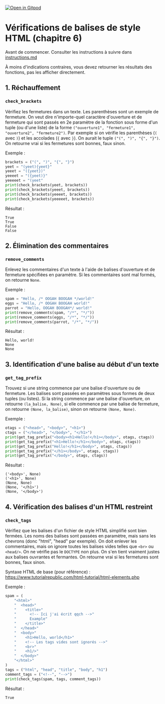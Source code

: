 [![Open in Gitpod](https://gitpod.io/button/open-in-gitpod.svg)](https://gitpod-redirect-0.herokuapp.com/)

# Vérifications de balises de style HTML (chapitre 6)

Avant de commencer. Consulter les instructions à suivre dans [instructions.md](instructions.md)

À moins d'indications contraires, vous devez retourner les résultats des fonctions, pas les afficher directement.

## 1. Réchauffement
### `check_brackets`

Vérifiez les fermetures dans un texte. Les parenthèses sont un exemple de fermeture. On veut dire n'importe-quel caractère d'ouverture et de fermeture qui sont passés en 2e paramètre de la fonction sous forme d'un tuple (ou d'une liste) de la forme `("ouverture1", "fermeture1", "ouverture2", "fermeture2")`. Par exemple si on vérifie les parenthèses (`(` avec `)`) et les accolades (`{` avec `}`). On aurait le tuple `("(", ")", "{", "}")`. On retourne vrai si les fermetures sont bonnes, faux sinon.

Exemple :
```python
brackets = ("(", ")", "{", "}")
yeet = "(yeet){yeet}"
yeeet = "({yeet})"
yeeeet = "({yeet)}"
yeeeeet = "(yeet"
print(check_brackets(yeet, brackets))
print(check_brackets(yeeet, brackets))
print(check_brackets(yeeeet, brackets))
print(check_brackets(yeeeeet, brackets))
```
Résultat :
```
True
True
False
False
```

## 2. Élimination des commentaires
### `remove_comments`

Enlevez les commentaires d'un texte à l'aide de balises d'ouverture et de fermeture spécifiées en paramètre. Si les commentaires sont mal formés, on retourne `None`.

Exemple :
```python
spam = "Hello, /* OOGAH BOOGAH */world!"
eggs = "Hello, /* OOGAH BOOGAH world!"
parrot = "Hello, OOGAH BOOGAH*/ world!"
print(remove_comments(spam, "/*", "*/"))
print(remove_comments(eggs, "/*", "*/"))
print(remove_comments(parrot, "/*", "*/"))
```
Résultat :
```
Hello, world!
None
None
```

## 3. Identification d'une balise au début d'un texte
### `get_tag_prefix`

Trouvez si une string commence par une balise d'ouverture ou de fermeture. Les balises sont passées en paramètres sous formes de deux tuples (ou listes). Si la string commence par une balise d'ouverture, on retourne `(la_balise, None)`, si elle commence par une balise de fermeture, on retourne `(None, la_balise)`, sinon on retourne `(None, None)`.

Exemple :
```python
otags = ("<head>", "<body>", "<h1>")
ctags = ("</head>", "</body>", "</h1>")
print(get_tag_prefix("<body><h1>Hello!</h1></body>", otags, ctags))
print(get_tag_prefix("<h1>Hello!</h1></body>", otags, ctags))
print(get_tag_prefix("Hello!</h1></body>", otags, ctags))
print(get_tag_prefix("</h1></body>", otags, ctags))
print(get_tag_prefix("</body>", otags, ctags))
```
Résultat :
```
('<body>', None)
('<h1>', None)
(None, None)
(None, '</h1>')
(None, '</body>')
```

## 4. Vérification des balises d'un HTML restreint
### `check_tags`

Vérifiez que les balises d'un fichier de style HTML simplifié sont bien fermées. Les noms des balises sont passées en paramètre, mais sans les chevrons (donc "html", "head" par exemple). On doit enlever les commentaires, mais on ignore toutes les balises vides telles que `<br>` ou `<head/>`. On ne vérifie pas le `DOCTYPE` non plus. On s'en tient vraiment justes aux balises ouvrantes et fermantes. On retourne vrai si les fermetures sont bonnes, faux sinon.

Syntaxe HTML de base (pour référence) : https://www.tutorialrepublic.com/html-tutorial/html-elements.php

Exemple :
```python
spam = (
    "<html>"
    "  <head>"
    "    <title>"
    "      <!-- Ici j'ai écrit qqch -->"
    "      Example"
    "    </title>"
    "  </head>"
    "  <body>"
    "    <h1>Hello, world</h1>"
    "    <!-- Les tags vides sont ignorés -->"
    "    <br>"
    "    <h1/>"
    "  </body>"
    "</html>"
)
tags = ("html", "head", "title", "body", "h1")
comment_tags = ("<!--", "-->")
print(check_tags(spam, tags, comment_tags))
```
Résultat :
```
True
```

